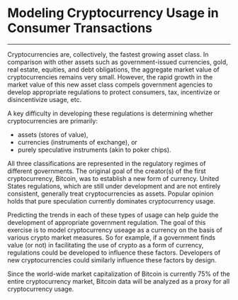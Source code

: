 # **Modeling Cryptocurrency Usage in Consumer Transactions**
***

Cryptocurrencies are, collectively, the fastest growing asset class. In comparison with other assets such as government-issued currencies, gold, real estate, equities, and debt obligations, the aggregate market value of cryptocurrencies remains very small. However, the rapid growth in the market value of this new asset class compels government agencies to develop appropriate regulations to protect consumers, tax, incentivize or disincentivize usage, etc.

A key difficulty in developing these regulations is determining whether cryptocurrencies are primarily:

* assets (stores of value), 
* currencies (instruments of exchange), or 
* purely speculative instruments (akin to poker chips). 

All three classifications are represented in the regulatory regimes of different governments. The original goal of the creator(s) of the first cryptocurrency, Bitcoin, was to establish a new form of currency. United States regulations, which are still under development and are not entirely consistent, generally treat cryptocurrencies as assets. Popular opinion holds that pure speculation currently dominates cryptocurrency usage.

Predicting the trends in each of these types of usage can help guide the development of appropriate government regulation. The goal of this exercise is to model cryptocurrency useage as a currency on the basis of various crypto market measures. So for example, if a government finds value (or not) in facilitating the use of crypto as a form of currency, regulations could be developed to influence these factors. Developers of new cryptocurrencies could similarly influence these factors by design.

Since the world-wide market capitalization of Bitcoin is currently 75% of the entire cryptocurrency market, Bitcoin data will be analyzed as a proxy for all cryptocurrency usage.
